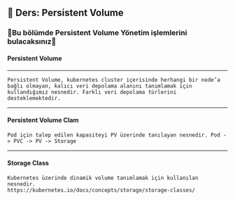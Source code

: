 ## 🧑 Ders: Persistent Volume

### 📗Bu bölümde Persistent Volume Yönetim işlemlerini bulacaksınız📗

#### Persistent Volume
***
```
Persistent Volume, kubernetes cluster içerisinde herhangi bir node’a bağlı olmayan, kalıcı veri depolama alanını tanımlamak için 
kullandığımız nesnedir. Farklı veri depolama türlerini desteklemektedir.
```
***
#### Persistent Volume Clam
```
Pod için talep edilen kapasiteyi PV üzerinde tanılayan nesnedir. Pod -> PVC -> PV -> Storage
```
***
#### Storage Class
```
Kubernetes üzerinde dinamik volume tanımlamak için kullanılan nesnedir.
https://kubernetes.io/docs/concepts/storage/storage-classes/
```
